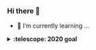 ### Hi there 👋

<!--
**Komari-Koshigaya/Komari-Koshigaya** is a ✨ _special_ ✨ repository because its `README.md` (this file) appears on your GitHub profile.

Here are some ideas to get you started:

- 🔭 I’m currently working on ...
- 🌱 I’m currently learning ...
- 👯 I’m looking to collaborate on ...
- 🤔 I’m looking for help with ...
- 💬 Ask me about ...
- 📫 How to reach me: ...
- 😄 Pronouns: ...
- ⚡ Fun fact: ...
-->


- 🌱 I’m currently learning ...
<details>
  <summary><b>:telescope: 2020 goal</b></summary>
  I want to make more friends.<br>
  - ⚡ Interests: アニメ　白い巨塔
  
  
  
  
  ![Komari-Koshigaya's Github stats](https://github-readme-stats.vercel.app/api?username=Komari-Koshigaya&show_icons=true)
</details>

